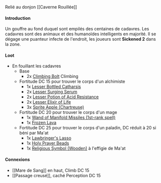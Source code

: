 Relié au donjon [[Caverne Rouillée]]
#### Introduction
Un gouffre au fond duquel sont empilés des centaines de cadavres. Les cadavres sont des animaux et des humanoïdes intelligents en majorité. Il se dégage une puanteur infecte de l'endroit, les joueurs sont **Sickened 2** dans la zone.
#### Loot
- En fouillant les cadavres
	- Base
		- 2x [Climbing Bolt](https://2e.aonprd.com/Equipment.aspx?ID=2922&Redirected=1) Climbing
	- Fortitude DC 15 pour trouver le corps d'un alchimiste
		- 1x [Lesser Bottled Catharsis](https://2e.aonprd.com/Equipment.aspx?ID=3299&Redirected=1)
		- 2x [Lesser Surging Serum](https://2e.aonprd.com/Equipment.aspx?ID=3313)
		- 2x [Lesser Potion of Acid Resistance](https://2e.aonprd.com/Equipment.aspx?ID=2951)
		- 2x [Lesser Elixir of Life](https://2e.aonprd.com/Equipment.aspx?ID=3308)
		- 3x [Sprite Apple (Chartreuse)](https://2e.aonprd.com/Equipment.aspx?ID=1932)
	- Fortitude DC 20 pour trouver le corps d'un mage
		- 1x [Wand of Manifold Missiles (1st-rank spell)](https://2e.aonprd.com/Equipment.aspx?ID=3052&Redirected=1)
		- 1x [Frozen Lava](https://2e.aonprd.com/Equipment.aspx?ID=3000)
	- Fortitude DC 25 pour trouver le corps d'un paladin, DC réduit à 20 si béni par Ma'at
		- 1x [Lawbringer's Lasso](https://2e.aonprd.com/Equipment.aspx?ID=1598)
		- 1x [Holy Prayer Beads](https://2e.aonprd.com/Equipment.aspx?ID=256)
		- 1x [Religious Symbol (Wooden)](https://2e.aonprd.com/Equipment.aspx?ID=2745) à l'effigie de Ma'at
#### Connexions
- [[Mare de Sang]] en haut, Climb DC 15
- [[Passage creusé]], caché Perception DC 15
